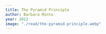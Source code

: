 ```yaml
---
title: The Pyramid Principle
author: Barbara Minto
year: 2012
image: "./read/the-pyramid-principle.webp"
---
```

